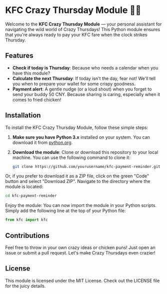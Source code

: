 # KFC Crazy Thursday Module 🍗💸

Welcome to the **KFC Crazy Thursday Module** — your personal assistant for navigating the wild world of Crazy Thursdays! This Python module ensures that you're always ready to pay your KFC fare when the clock strikes Thursday.

## Features

- **Check if today is Thursday**: Because who needs a calendar when you have this module?
- **Calculate the next Thursday**: If today isn't the day, fear not! We'll tell you when to prepare your wallet for some crispy goodness.
- **Payment alert**: A gentle nudge (or a loud shout) when you forget to send your buddy 50 CNY. Because sharing is caring, especially when it comes to fried chicken!

## Installation

To install the KFC Crazy Thursday Module, follow these simple steps:

1. **Make sure you have Python 3.x** installed on your system. You can download it from [python.org](https://www.python.org/downloads/).
   
2. **Download the module**: Clone or download this repository to your local machine. You can use the following command to clone it:

   ```bash
   git clone https://github.com/yourusername/kfc-payment-reminder.git
Or, if you prefer to download it as a ZIP file, click on the green "Code" button and select "Download ZIP".
Navigate to the directory where the module is located:
```bash
cd kfc-payment-reminder
```
Enjoy the module: You can now import the module in your Python scripts. Simply add the following line at the top of your Python file:
```python
from kfc import kfc
```

## Contributions
Feel free to throw in your own crazy ideas or chicken puns! Just open an issue or submit a pull request. Let's make Crazy Thursdays even crazier!
## License
This module is licensed under the MIT License. Check out the LICENSE file for the juicy details.

